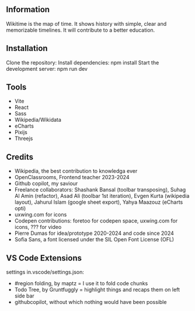 ## Information
Wikitime is the map of time.
It shows history with simple, clear and memorizable timelines.
It will contribute to a better education.

## Installation

Clone the repository:
Install dependencies: npm install
Start the development server: npm run dev

## Tools
* Vite
* React
* Sass
* Wikipedia/Wikidata
* eCharts
* Pixijs
* Threejs

## Credits
* Wikipedia, the best contribution to knowledga ever
* OpenClassrooms, Frontend teacher 2023-2024
* Github copilot, my saviour
* Freelance collaborators: Shashank Bansal (toolbar transposing), Suhag Al Amin (refactor), Asad Ali (toolbar 1st iteration), Evgen Kurta (wikipedia layout), Jahurul Islam (google sheet export), Yahya Maazouz (eCharts opti)
* uxwing.com for icons
* Codepen contributions: foretoo for codepen space, uxwing.com for icons, ??? for video
* Pierre Dumas for idea/prototype 2020-2024 and code since 2024
* Sofia Sans, a font licensed under the SIL Open Font License (OFL)

## VS Code Extensions
settings in.vscode/settings.json:
* #region folding, by maptz = I use it to fold code chunks
* Todo Tree, by Gruntfuggly = highlight things and recaps them on left side bar
* githubcopilot, without which nothing would have been possible